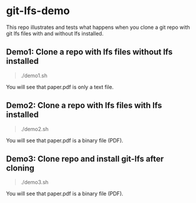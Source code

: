 # git-lfs-demo

This repo illustrates and tests what happens when you clone a git repo with git lfs files with and without lfs installed.

## Demo1: Clone a repo with lfs files without lfs installed

> ./demo1.sh

You will see that paper.pdf is only a text file.

## Demo2: Clone a repo with lfs files with lfs installed

> ./demo2.sh

You will see that paper.pdf is a binary file (PDF).

## Demo3: Clone repo and install git-lfs after cloning

> ./demo3.sh

You will see that paper.pdf is a binary file (PDF).
